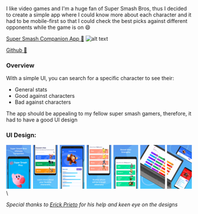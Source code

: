[category]: <> (side projects)
[date]: <> (2022/05/25)
[title]: <> (Super smash companion)
[color]: <> (green)

I like video games and I'm a huge fan of Super Smash Bros, thus I decided to create a simple app where I could know more about each character and it had to be mobile-first so that I could check the best picks against different opponents while the game is on 😄

[Super Smash Companion App 🔗](https://supersmashhelper.surge.sh) ![alt text](https://q-static.ninox.com/images/redesign-2020/icon-link.svg "SSBU")

[Github 🔗](https://github.com/Danielratmiroff/ssbu)

### Overview

With a simple UI, you can search for a specific character to see their:

- General stats
- Good against characters
- Bad against characters

The app should be appealing to my fellow super smash gamers, therefore, it had to have a good UI design
&nbsp;

### UI Design:

![Google Store](https://raw.githubusercontent.com/Danielratmiroff/myblog/master/images/ssbu/all.jpg)\

_Special thanks to [Erick Prieto](https://erickprieto.com/) for his help and keen eye on the designs_
